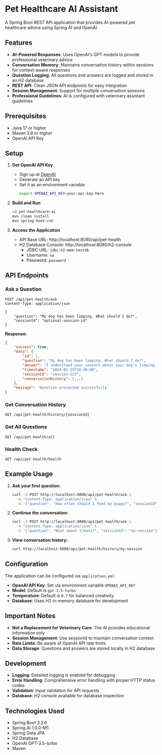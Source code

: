 # Pet Healthcare AI Assistant

A Spring Boot REST API application that provides AI-powered pet healthcare advice using Spring AI and OpenAI.

## Features

- **AI-Powered Responses**: Uses OpenAI's GPT models to provide professional veterinary advice
- **Conversation Memory**: Maintains conversation history within sessions for context-aware responses
- **Question Logging**: All questions and answers are logged and stored in an H2 database
- **REST API**: Clean JSON API endpoints for easy integration
- **Session Management**: Support for multiple conversation sessions
- **Professional Guidelines**: AI is configured with veterinary assistant guidelines

## Prerequisites

- Java 17 or higher
- Maven 3.6 or higher
- OpenAI API Key

## Setup

1. **Get OpenAI API Key**
   - Sign up at [OpenAI](https://platform.openai.com/)
   - Generate an API key
   - Set it as an environment variable:
     ```bash
     export OPENAI_API_KEY=your-api-key-here
     ```

2. **Build and Run**
   ```bash
   cd pet-healthcare-ai
   mvn clean install
   mvn spring-boot:run
   ```

3. **Access the Application**
   - API Base URL: http://localhost:8080/api/pet-health
   - H2 Database Console: http://localhost:8080/h2-console
     - JDBC URL: `jdbc:h2:mem:testdb`
     - Username: `sa`
     - Password: `password`

## API Endpoints

### Ask a Question
```http
POST /api/pet-health/ask
Content-Type: application/json

{
    "question": "My dog has been limping. What should I do?",
    "sessionId": "optional-session-id"
}
```

**Response:**
```json
{
    "success": true,
    "data": {
        "id": 1,
        "question": "My dog has been limping. What should I do?",
        "answer": "I understand your concern about your dog's limping...",
        "timestamp": "2024-01-15T10:30:00",
        "sessionId": "session-123",
        "conversationHistory": [...]
    },
    "message": "Question processed successfully"
}
```

### Get Conversation History
```http
GET /api/pet-health/history/{sessionId}
```

### Get All Questions
```http
GET /api/pet-health/all
```

### Health Check
```http
GET /api/pet-health/health
```

## Example Usage

1. **Ask your first question:**
   ```bash
   curl -X POST http://localhost:8080/api/pet-health/ask \
     -H "Content-Type: application/json" \
     -d '{"question": "How often should I feed my puppy?", "sessionId": "my-session"}'
   ```

2. **Continue the conversation:**
   ```bash
   curl -X POST http://localhost:8080/api/pet-health/ask \
     -H "Content-Type: application/json" \
     -d '{"question": "What about treats?", "sessionId": "my-session"}'
   ```

3. **View conversation history:**
   ```bash
   curl http://localhost:8080/api/pet-health/history/my-session
   ```

## Configuration

The application can be configured via `application.yml`:

- **OpenAI API Key**: Set via environment variable `OPENAI_API_KEY`
- **Model**: Default is `gpt-3.5-turbo`
- **Temperature**: Default is `0.7` for balanced creativity
- **Database**: Uses H2 in-memory database for development

## Important Notes

- **Not a Replacement for Veterinary Care**: The AI provides educational information only
- **Session Management**: Use sessionId to maintain conversation context
- **Rate Limits**: Be aware of OpenAI API rate limits
- **Data Storage**: Questions and answers are stored locally in H2 database

## Development

- **Logging**: Detailed logging is enabled for debugging
- **Error Handling**: Comprehensive error handling with proper HTTP status codes
- **Validation**: Input validation for API requests
- **Database**: H2 console available for database inspection

## Technologies Used

- Spring Boot 3.2.0
- Spring AI 1.0.0-M1
- Spring Data JPA
- H2 Database
- OpenAI GPT-3.5-turbo
- Maven